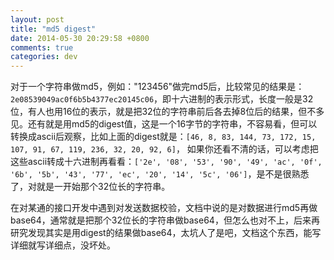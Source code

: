 ```yaml
---
layout: post
title: "md5 digest"
date: 2014-05-30 20:29:58 +0800
comments: true
categories: dev
---
```


对于一个字符串做md5，例如："<order></order>123456"做完md5后，比较常见的结果是：`2e08539049ac0f6b5b4377ec20145c06`，即十六进制的表示形式，长度一般是32位，有人也用16位的表示，就是把32位的字符串前后各去掉8位后的结果，但不多见。还有就是用md5的digest值，这是一个16字节的字符串，不容易看，但可以转换成ascii后观察，比如上面的digest就是：`[46, 8, 83, 144, 73, 172, 15, 107, 91, 67, 119, 236, 32, 20, 92, 6]`， 如果你还看不清的话，可以考虑把这些ascii转成十六进制再看看：`['2e', '08', '53', '90', '49', 'ac', '0f', '6b', '5b', '43', '77', 'ec', '20', '14', '5c', '06']`，是不是很熟悉了，对就是一开始那个32位长的字符串。

在对某通的接口开发中遇到对发送数据校验，文档中说的是对数据进行md5再做base64，通常就是把那个32位长的字符串做base64，但怎么也对不上，后来再研究发现其实是用digest的结果做base64，太坑人了是吧，文档这个东西，能写详细就写详细点，没坏处。